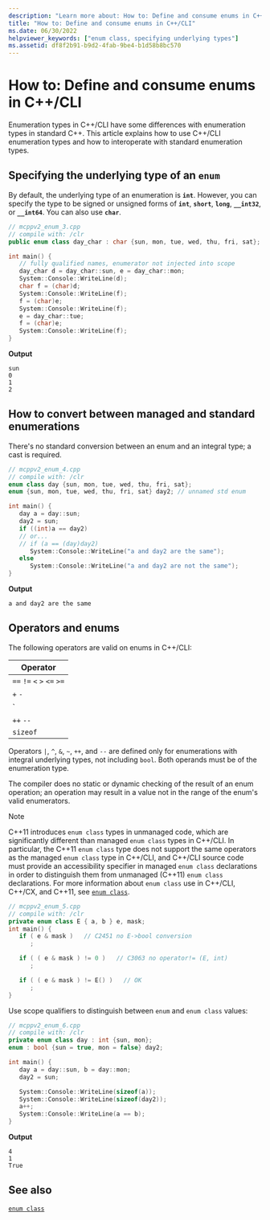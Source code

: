 ```yaml
---
description: "Learn more about: How to: Define and consume enums in C++/CLI"
title: "How to: Define and consume enums in C++/CLI"
ms.date: 06/30/2022
helpviewer_keywords: ["enum class, specifying underlying types"]
ms.assetid: df8f2b91-b9d2-4fab-9be4-b1d58b8bc570
---
```

# How to: Define and consume enums in C++/CLI

Enumeration types in C++/CLI have some differences with enumeration types in standard C++. This article explains how to use C++/CLI enumeration types and how to interoperate with standard enumeration types.

## Specifying the underlying type of an `enum`

By default, the underlying type of an enumeration is **`int`**.  However, you can specify the type to be signed or unsigned forms of **`int`**, **`short`**, **`long`**, **`__int32`**, or **`__int64`**.  You can also use **`char`**.

```cpp
// mcppv2_enum_3.cpp
// compile with: /clr
public enum class day_char : char {sun, mon, tue, wed, thu, fri, sat};

int main() {
   // fully qualified names, enumerator not injected into scope
   day_char d = day_char::sun, e = day_char::mon;
   System::Console::WriteLine(d);
   char f = (char)d;
   System::Console::WriteLine(f);
   f = (char)e;
   System::Console::WriteLine(f);
   e = day_char::tue;
   f = (char)e;
   System::Console::WriteLine(f);
}
```

**Output**

```Output
sun
0
1
2
```

## How to convert between managed and standard enumerations

There's no standard conversion between an enum and an integral type; a cast is required.

```cpp
// mcppv2_enum_4.cpp
// compile with: /clr
enum class day {sun, mon, tue, wed, thu, fri, sat};
enum {sun, mon, tue, wed, thu, fri, sat} day2; // unnamed std enum

int main() {
   day a = day::sun;
   day2 = sun;
   if ((int)a == day2)
   // or...
   // if (a == (day)day2)
      System::Console::WriteLine("a and day2 are the same");
   else
      System::Console::WriteLine("a and day2 are not the same");
}
```

**Output**

```Output
a and day2 are the same
```

## Operators and enums

The following operators are valid on enums in C++/CLI:

| Operator |
|--|
| `==` `!=` `<` `>` `<=` `>=` |
| `+` `-` |
| `|` `^` `&` `~` |
| `++` `--` |
| `sizeof` |

Operators `|`, `^`, `&`, `~`, `++`, and `--` are defined only for enumerations with integral underlying types, not including `bool`.  Both operands must be of the enumeration type.

The compiler does no static or dynamic checking of the result of an enum operation; an operation may result in a value not in the range of the enum's valid enumerators.

> [!NOTE]
> C++11 introduces `enum class` types in unmanaged code, which are significantly different than managed `enum class` types in C++/CLI. In particular, the C++11 `enum class` type does not support the same operators as the managed `enum class` type in C++/CLI, and C++/CLI source code must provide an accessibility specifier in managed `enum class` declarations in order to distinguish them from unmanaged (C++11) `enum class` declarations. For more information about `enum class` use in C++/CLI, C++/CX, and C++11, see [`enum class`](../extensions/enum-class-cpp-component-extensions.md).

```cpp
// mcppv2_enum_5.cpp
// compile with: /clr
private enum class E { a, b } e, mask;
int main() {
   if ( e & mask )   // C2451 no E->bool conversion
      ;

   if ( ( e & mask ) != 0 )   // C3063 no operator!= (E, int)
      ;

   if ( ( e & mask ) != E() )   // OK
      ;
}
```

Use scope qualifiers to distinguish between `enum` and `enum class` values:

```cpp
// mcppv2_enum_6.cpp
// compile with: /clr
private enum class day : int {sun, mon};
enum : bool {sun = true, mon = false} day2;

int main() {
   day a = day::sun, b = day::mon;
   day2 = sun;

   System::Console::WriteLine(sizeof(a));
   System::Console::WriteLine(sizeof(day2));
   a++;
   System::Console::WriteLine(a == b);
}
```

**Output**

```Output
4
1
True
```

## See also

[`enum class`](../extensions/enum-class-cpp-component-extensions.md)
